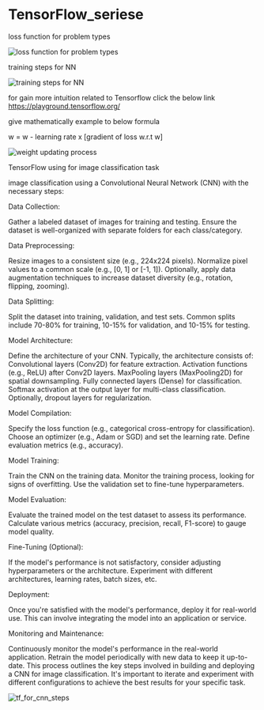 # TensorFlow_seriese

loss function for problem types

![loss function for problem types](https://github.com/warunasrinath/TensorFlow_seriese/assets/56961480/6ff1697a-90c6-4709-b91c-dd4698def446)

training steps for NN

![training steps for NN](https://github.com/warunasrinath/TensorFlow_seriese/assets/56961480/1a68a20d-59e6-4e64-8f4d-64efe9ab5d8d)

for gain more intuition related to Tensorflow click the below link
https://playground.tensorflow.org/

give mathematically   example to below formula 

w = w - learning rate x [gradient of loss w.r.t w]

![weight updating process](https://github.com/warunasrinath/TensorFlow_seriese/assets/56961480/463b54f2-fc35-4934-a3ba-9d401b37ea1d)

TensorFlow using for image classification task

image classification using a Convolutional Neural Network (CNN) with the necessary steps:

Data Collection:

Gather a labeled dataset of images for training and testing.
Ensure the dataset is well-organized with separate folders for each class/category.

Data Preprocessing:

Resize images to a consistent size (e.g., 224x224 pixels).
Normalize pixel values to a common scale (e.g., [0, 1] or [-1, 1]).
Optionally, apply data augmentation techniques to increase dataset diversity (e.g., rotation, flipping, zooming).

Data Splitting:

Split the dataset into training, validation, and test sets.
Common splits include 70-80% for training, 10-15% for validation, and 10-15% for testing.

Model Architecture:

Define the architecture of your CNN.
Typically, the architecture consists of:
Convolutional layers (Conv2D) for feature extraction.
Activation functions (e.g., ReLU) after Conv2D layers.
MaxPooling layers (MaxPooling2D) for spatial downsampling.
Fully connected layers (Dense) for classification.
Softmax activation at the output layer for multi-class classification.
Optionally, dropout layers for regularization.

Model Compilation:

Specify the loss function (e.g., categorical cross-entropy for classification).
Choose an optimizer (e.g., Adam or SGD) and set the learning rate.
Define evaluation metrics (e.g., accuracy).

Model Training:

Train the CNN on the training data.
Monitor the training process, looking for signs of overfitting.
Use the validation set to fine-tune hyperparameters.


Model Evaluation:

Evaluate the trained model on the test dataset to assess its performance.
Calculate various metrics (accuracy, precision, recall, F1-score) to gauge model quality.

Fine-Tuning (Optional):

If the model's performance is not satisfactory, consider adjusting hyperparameters or the architecture.
Experiment with different architectures, learning rates, batch sizes, etc.

Deployment:

Once you're satisfied with the model's performance, deploy it for real-world use.
This can involve integrating the model into an application or service.

Monitoring and Maintenance:

Continuously monitor the model's performance in the real-world application.
Retrain the model periodically with new data to keep it up-to-date.
This process outlines the key steps involved in building and deploying a CNN for image classification. It's important to iterate and experiment with different configurations to achieve the best results for your specific task.


![tf_for_cnn_steps](https://github.com/warunasrinath/TensorFlow_seriese/assets/56961480/f76772ff-0ffb-4b64-9299-2ea2446f4251)



